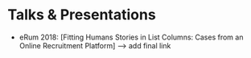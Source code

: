 # Talks & Presentations

- eRum 2018: [Fitting Humans Stories in List Columns: Cases from an Online Recruitment Platform] --> add final link